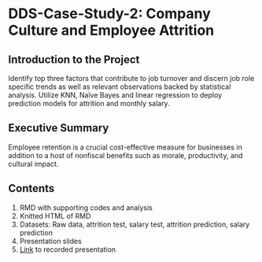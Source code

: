 # DDS-Case-Study-2: Company Culture and Employee Attrition 

## Introduction to the Project
Identify top three factors that contribute to job turnover and discern job role specific trends as well as relevant observations backed by statistical analysis. Utilize KNN, Naïve Bayes and linear regression to deploy prediction models for attrition and monthly salary.

## Executive Summary
Employee retention is a crucial cost-effective measure for businesses in addition to a host of nonfiscal benefits such as morale, productivity, and cultural impact. 

## Contents
1. RMD with supporting codes and analysis
2. Knitted HTML of RMD
3. Datasets: Raw data, attrition test, salary test, attrition prediction, salary prediction
4. Presentation slides
5. [Link](https://smu.zoom.us/rec/play/lLcUdc0OFK4UYyNQdUjTQwZ4m44ImEN6yuNGP1lSVBxBvVIHbvwARTN4Uo7oUSboE2DWhkqQrEvuSXrG.T2MHFEDdrX5Gn_7a) to recorded presentation
